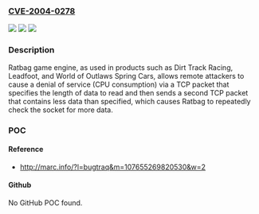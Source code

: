 ### [CVE-2004-0278](https://cve.mitre.org/cgi-bin/cvename.cgi?name=CVE-2004-0278)
![](https://img.shields.io/static/v1?label=Product&message=n%2Fa&color=blue)
![](https://img.shields.io/static/v1?label=Version&message=n%2Fa&color=blue)
![](https://img.shields.io/static/v1?label=Vulnerability&message=n%2Fa&color=brighgreen)

### Description

Ratbag game engine, as used in products such as Dirt Track Racing, Leadfoot, and World of Outlaws Spring Cars, allows remote attackers to cause a denial of service (CPU consumption) via a TCP packet that specifies the length of data to read and then sends a second TCP packet that contains less data than specified, which causes Ratbag to repeatedly check the socket for more data.

### POC

#### Reference
- http://marc.info/?l=bugtraq&m=107655269820530&w=2

#### Github
No GitHub POC found.

